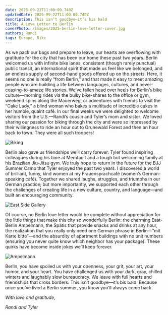 ```yaml
---
date: 2025-09-22T11:00:00.740Z
updatedDate: 2025-09-22T11:00:00.740Z
description: This isn’t goodbye—it’s bis bald
title: A Love Letter to Berlin
coverPhoto: /images/2025-berlin-love-letter-cover.jpg
authors: Randi
tags: Europe, Bike
---
```



As we pack our bags and prepare to leave, our hearts are overflowing with gratitude for the city that has been our home these past two years. Berlin welcomed us with infinite bike lanes, consistent (though rarely punctual) public transit, an international spirit that made us feel like we belonged, and an endless supply of second-hand goods offered up on the streets. Here, it seems no one is really “from Berlin,” and that made it easy to meet amazing people who are building a life between languages, cultures, and never-ceasing-to-amaze life stories.
We’ve fallen head over heels for Berlin’s bike culture—morning rides via the bulky bike-shares to the office or gym, weekend spins along the Mauerweg, or adventures with friends to visit the “Cake Lady,” a blind woman who bakes a multitude of incredible cakes in her humble, quaint café. In our final weeks we were delighted to welcome visitors from the U.S.—Randi’s cousin and Tyler’s mom and sister. We loved sharing our passion for biking through the city and were so impressed by their willingness to ride an hour out to Grunewald Forest and then an hour back to town. They were all such troopers!

![Biking ](/images/2025-berlin-love-letter-1.jpg)


Berlin also gave us friendships we’ll carry forever. Tyler found inspiring colleagues during his time at Memfault and a tough but welcoming family at his Brazilian Jiu-Jitsu gym. We truly hope to return in the future for the BJJ Summer Camp that Tyler enjoyed the past two years. I discovered a world of brilliant, funny, kind women at my Frauensprachcafé (women’s German-speaking café). Together we shared laughs, struggles, and triumphs in our German practice; but more importantly, we supported each other through the challenges of creating life in a new culture, country, and language—and built an encouraging community. 

![East Side Gallery ](/images/2025-berlin-love-letter-2.jpg)


Of course, no Berlin love letter would be complete without appreciation for the little things that make this city so wonderfully Berlin: the charming East-Berlin Ampelmann, the Spätis that provide snacks and drinks at any hour, the realization that you really only need one German phrase in Berlin—“mit Karte bitte”—and the absurdity of apartment buildings with no unit numbers (ensuring you never quite know which neighbor has your package). These quirks have become inside jokes we’ll keep forever.

![Ampelmann](/images/2025-berlin-love-letter-3.jpg)


Berlin, you have spoiled us with your openness, your grit, your art, your humor, and your heart. You have challenged us with your dark, gray, chilled winters and laughably slow bureaucracy. We leave with full hearts and friendships that cross borders. This isn’t goodbye—it’s bis bald. Because once you’ve lived a Berlin summer, you know you’ll always come back.

_With love and gratitude,_

_Randi and Tyler_

